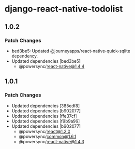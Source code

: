 # django-react-native-todolist

## 1.0.2

### Patch Changes

- bed3be5: Updated @journeyapps/react-native-quick-sqlite dependency.
- Updated dependencies [bed3be5]
  - @powersync/react-native@1.4.4

## 1.0.1

### Patch Changes

- Updated dependencies [385edf8]
- Updated dependencies [b902077]
- Updated dependencies [ffe37cf]
- Updated dependencies [f9b9a96]
- Updated dependencies [b902077]
  - @powersync/react@1.2.0
  - @powersync/common@1.6.1
  - @powersync/react-native@1.4.3
